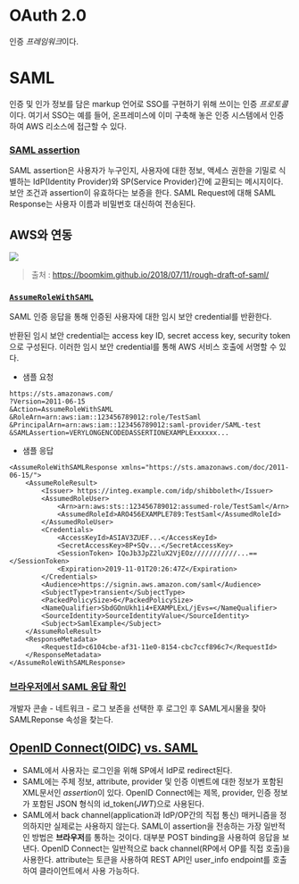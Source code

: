 
# OAuth 2.0
인증 *프레임워크*이다.

# SAML
인증 및 인가 정보를 담은 markup 언어로 SSO를 구현하기 위해 쓰이는 인증 *프로토콜*이다.
여기서 SSO는 예를 들어, 온프레미스에 이미 구축해 놓은 인증 시스템에서 인증하여 AWS 리소스에 접근할 수 있다.

### [SAML assertion](https://jumpcloud.com/blog/what-is-saml-assertion)
SAML assertion은 사용자가 누구인지, 사용자에 대한 정보, 액세스 권한을 기밀로 식별하는 IdP(Identity Provider)와 SP(Service Provider)간에 교환되는 메시지이다. 보안 조건과 assertion이 유효하다는 보증을 한다. SAML Request에 대해 SAML Response는 사용자 이름과 비밀번호 대신하여 전송된다.

## AWS와 연동
![](https://boomkim.github.io/images/saml-based-federation.diagram.png)

> 출처 : https://boomkim.github.io/2018/07/11/rough-draft-of-saml/

### [`AssumeRoleWithSAML`](https://docs.aws.amazon.com/STS/latest/APIReference/API_AssumeRoleWithSAML.html)
SAML 인증 응답을 통해 인증된 사용자에 대한 임시 보안 credential를 반환한다.

반환된 임시 보안 credential는 access key ID, secret access key, security token으로 구성된다.
이러한 임시 보안 credential를 통해 AWS 서비스 호출에 서명할 수 있다.

- 샘플 요청
```
https://sts.amazonaws.com/
?Version=2011-06-15
&Action=AssumeRoleWithSAML
&RoleArn=arn:aws:iam::123456789012:role/TestSaml
&PrincipalArn=arn:aws:iam::123456789012:saml-provider/SAML-test 
&SAMLAssertion=VERYLONGENCODEDASSERTIONEXAMPLExxxxxx...
```

- 샘플 응답
```
<AssumeRoleWithSAMLResponse xmlns="https://sts.amazonaws.com/doc/2011-06-15/">
    <AssumeRoleResult>
        <Issuer> https://integ.example.com/idp/shibboleth</Issuer>
        <AssumedRoleUser>
            <Arn>arn:aws:sts::123456789012:assumed-role/TestSaml</Arn>
            <AssumedRoleId>ARO456EXAMPLE789:TestSaml</AssumedRoleId>
        </AssumedRoleUser>
        <Credentials>
            <AccessKeyId>ASIAV3ZUEF...</AccessKeyId>
            <SecretAccessKey>8P+SQv...</SecretAccessKey>
            <SessionToken> IQoJb3JpZ2luX2VjEOz///////////...== </SessionToken>
            <Expiration>2019-11-01T20:26:47Z</Expiration>
        </Credentials>
        <Audience>https://signin.aws.amazon.com/saml</Audience>
        <SubjectType>transient</SubjectType>
        <PackedPolicySize>6</PackedPolicySize>
        <NameQualifier>SbdGOnUkh1i4+EXAMPLExL/jEvs=</NameQualifier>
        <SourceIdentity>SourceIdentityValue</SourceIdentity>
        <Subject>SamlExample</Subject>
    </AssumeRoleResult>
    <ResponseMetadata>
        <RequestId>c6104cbe-af31-11e0-8154-cbc7ccf896c7</RequestId>
    </ResponseMetadata>
</AssumeRoleWithSAMLResponse>
```

### [브라우저에서 SAML 응답 확인](https://docs.aws.amazon.com/IAM/latest/UserGuide/troubleshoot_saml_view-saml-response.html)

개발자 콘솔 - 네트워크 - 로그 보존을 선택한 후 로그인 후 SAML게시물을 찾아 SAMLReponse 속성을 찾는다.


## [OpenID Connect(OIDC) vs. SAML](https://gluu.org/oauth-vs-saml-vs-openid-connect)

- SAML에서 사용자는 로그인을 위해 SP에서 IdP로 redirect된다. 
- SAML에는 주체 정보, attribute, provider 및 인증 이벤트에 대한 정보가 포함된 XML문서인 *assertion*이 있다. OpenID Connect에는 제목, provider, 인증 정보가 포함된 JSON 형식의 id_token(*JWT*)으로 사용된다.
- SAML에서 back channel(application과 IdP/OP간의 직접 통신) 매커니즘을 정의하지만 실제로는 사용하지 않는다. SAML이 assertion을 전송하는 가장 일반적인 방법은 **브라우저**를 통하는 것이다. 대부분 POST binding을 사용하여 응답을 보낸다. OpenID Connect는 일반적으로 back channel(RP에서 OP를  직접 호출)을 사용한다. attribute는 토큰을 사용하여 REST API인 user_info endpoint를 호출하여 클라이언트에서 사용 가능하다.